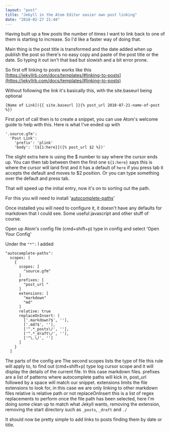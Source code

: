 ```yaml
---
layout: "post"
title: "Jekyll in the Atom Editor easier own post linking"
date: "2018-02-27 21:48"
---
```

Having built up a few posts the number of times I want to link back to one of
them is starting to increase. So I'd like a faster way of doing that.

Main thing is the post title is transformed and the date added when up publish
the post so there's no easy copy and paste of the post title or the date.
So typing it out isn't that bad but slowish and a bit error prone.

So first off linking to posts works like this
[https://jekyllrb.com/docs/templates/#linking-to-posts](https://jekyllrb.com/docs/templates/#linking-to-posts)

Without following the link it's basically this, with the site.baseurl being optional
<!-- {% raw %} -->
```
[Name of Link]({{ site.baseurl }}{% post_url 2010-07-21-name-of-post %})
```
<!-- {% endraw %}) -->
First port of call then is to create a snippet, you can use Atom's welcome guide
to help with this.  Here is what I've ended up with
<!-- {% raw %} -->
```
'.source.gfm':
  'Post Link':
    'prefix': 'plink'
    'body': '[${1:here}]({% post_url $2 %})'
```
<!-- {% endraw %}) -->

The slight extra here is using the $ number to say where the cursor ends up. You
can then tab between them the first one `${1:here}` says this is where the cursor will
land first and it has a default of `here` if you press tab it accepts the default
and moves to $2 position. Or you can type something over the default and press tab.

That will speed up the initial entry, now it's on to sorting out the path.

For this you will need to install '[autocomplete-paths](https://atom.io/packages/autocomplete-paths)'

Once installed you will need to configure it, it doesn't have any defaults for markdown that I could see.
Some useful javascript and other stuff of course.

Open up Atom's config file (cmd+shift+p) type in config and select 'Open Your Config'

Under the `"*":` I added

```
"autocomplete-paths":
  scopes: [
    {
      scopes: [
        "source.gfm"
      ]
      prefixes: [
        "post_url "
      ]
      extensions: [
        "markdown"
        "md"
      ]
      relative: true
      replaceOnInsert: [
        ['.markdown?$', ''],
        ['.md?$', ''],
        ['^.*_posts\/', ''],
        ['^.*_draft\/', ''],
        ['^\.\/', '']
      ]
    }
  ]
```

The parts of the config are
The second scopes lists the type of file this rule will apply to, to find out
(cmd+shift+p) type log cursor scope and it will display the details of the current file. In this case markdown files.
prefixes are a list of patterns where autocomplete paths will kick in, post_url followed by a space will match our snippet.
extensions limits the file extensions to look for, in this case we are only linking to other markdown files
relative is relative path or not
replaceOnInsert this is a list of regex replacements to perform once the file path has been selected, here I'm doing some clean up
to match what Jekyll wants, removing the extension, removing the start directory such as `_posts`, `_draft` and `./`

It should now be pretty simple to add links to posts finding them by date or title.
